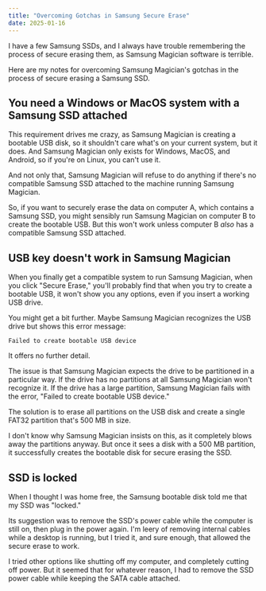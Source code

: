 ```yaml
---
title: "Overcoming Gotchas in Samsung Secure Erase"
date: 2025-01-16
---
```


I have a few Samsung SSDs, and I always have trouble remembering the process of secure erasing them, as Samsung Magician software is terrible.

Here are my notes for overcoming Samsung Magician's gotchas in the process of secure erasing a Samsung SSD.

## You need a Windows or MacOS system with a Samsung SSD attached

This requirement drives me crazy, as Samsung Magician is creating a bootable USB disk, so it shouldn't care what's on your current system, but it does. And Samsung Magician only exists for Windows, MacOS, and Android, so if you're on Linux, you can't use it.

And not only that, Samsung Magician will refuse to do anything if there's no compatible Samsung SSD attached to the machine running Samsung Magician.

So, if you want to securely erase the data on computer A, which contains a Samsung SSD, you might sensibly run Samsung Magician on computer B to create the bootable USB. But this won't work unless computer B _also_ has a compatible Samsung SSD attached.

## USB key doesn't work in Samsung Magician

When you finally get a compatible system to run Samsung Magician, when you click "Secure Erase," you'll probably find that when you try to create a bootable USB, it won't show you any options, even if you insert a working USB drive.

You might get a bit further. Maybe Samsung Magician recognizes the USB drive but shows this error message:

```text
Failed to create bootable USB device
```

It offers no further detail.

The issue is that Samsung Magician expects the drive to be partitioned in a particular way. If the drive has no partitions at all Samsung Magician won't recognize it. If the drive has a large partition, Samsung Magician fails with the error, "Failed to create bootable USB device."

The solution is to erase all partitions on the USB disk and create a single FAT32 partition that's 500 MB in size.

I don't know why Samsung Magician insists on this, as it completely blows away the partitions anyway. But once it sees a disk with a 500 MB partition, it successfully creates the bootable disk for secure erasing the SSD.

## SSD is locked

When I thought I was home free, the Samsung bootable disk told me that my SSD was "locked."

Its suggestion was to remove the SSD's power cable while the computer is still on, then plug in the power again. I'm leery of removing internal cables while a desktop is running, but I tried it, and sure enough, that allowed the secure erase to work.

I tried other options like shutting off my computer, and completely cutting off power. But it seemed that for whatever reason, I had to remove the SSD power cable while keeping the SATA cable attached.
